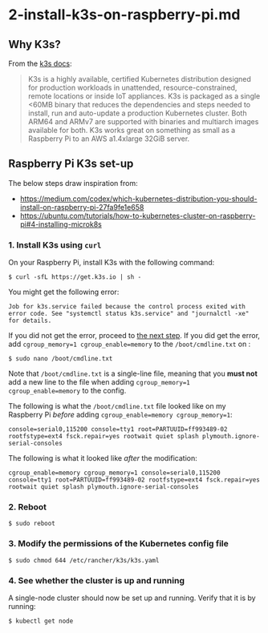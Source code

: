 # 2-install-k3s-on-raspberry-pi.md
## Why K3s?

From the [k3s docs](https://k3s.io/):

> K3s is a highly available, certified Kubernetes distribution designed for production workloads in unattended, resource-constrained, remote locations or inside IoT appliances.
> K3s is packaged as a single <60MB binary that reduces the dependencies and steps needed to install, run and auto-update a production Kubernetes cluster.
> Both ARM64 and ARMv7 are supported with binaries and multiarch images available for both. K3s works great on something as small as a Raspberry Pi to an AWS a1.4xlarge 32GiB server.

## Raspberry Pi K3s set-up

The below steps draw inspiration from:
- https://medium.com/codex/which-kubernetes-distribution-you-should-install-on-raspberry-pi-27fa9fe1e658
- https://ubuntu.com/tutorials/how-to-kubernetes-cluster-on-raspberry-pi#4-installing-microk8s

### 1. Install K3s using `curl`

On your Raspberry Pi, install K3s with the following command:

```shell
$ curl -sfL https://get.k3s.io | sh -
```

You might get the following error:

```shell
Job for k3s.service failed because the control process exited with error code. See "systemctl status k3s.service" and "journalctl -xe" for details.
```

If you did not get the error, proceed to [the next step](#2-reboot). If you did get the error, add `cgroup_memory=1 cgroup_enable=memory` to the `/boot/cmdline.txt` on :

```shell
$ sudo nano /boot/cmdline.txt
```

Note that `/boot/cmdline.txt` is a single-line file, meaning that you **must not** add a new line to the file when adding `cgroup_memory=1 cgroup_enable=memory` to the config.

The following is what the `/boot/cmdline.txt` file looked like on my Raspberry Pi *before* adding `cgroup_enable=memory cgroup_memory=1`:

```shell
console=serial0,115200 console=tty1 root=PARTUUID=ff993489-02 rootfstype=ext4 fsck.repair=yes rootwait quiet splash plymouth.ignore-serial-consoles
```

The following is what it looked like *after* the modification:

```shell
cgroup_enable=memory cgroup_memory=1 console=serial0,115200 console=tty1 root=PARTUUID=ff993489-02 rootfstype=ext4 fsck.repair=yes rootwait quiet splash plymouth.ignore-serial-consoles
```

### 2. Reboot

```shell
$ sudo reboot
```

### 3. Modify the permissions of the Kubernetes config file

```shell
$ sudo chmod 644 /etc/rancher/k3s/k3s.yaml
```

### 4. See whether the cluster is up and running

A single-node cluster should now be set up and running. Verify that it is by running:

```shell
$ kubectl get node
```